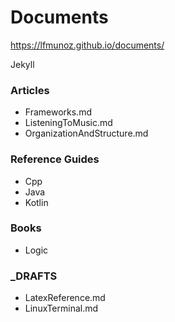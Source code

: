 # Documents

https://lfmunoz.github.io/documents/


Jekyll


### Articles

* Frameworks.md
* ListeningToMusic.md
* OrganizationAndStructure.md

### Reference Guides

* Cpp
* Java
* Kotlin

### Books

* Logic

### _DRAFTS

* LatexReference.md
* LinuxTerminal.md

